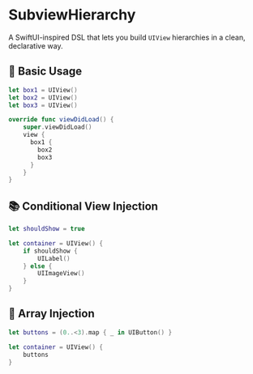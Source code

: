 # SubviewHierarchy

A SwiftUI-inspired DSL that lets you build `UIView` hierarchies in a clean, declarative way.

## 🧱 Basic Usage

```swift
let box1 = UIView()
let box2 = UIView()
let box3 = UIView()

override func viewDidLoad() {
    super.viewDidLoad()
    view {
      box1 {
        box2
        box3
      }
    }
}
```

## 📚 Conditional View Injection

```swift
let shouldShow = true

let container = UIView() {
    if shouldShow {
        UILabel()
    } else {
        UIImageView()
    }
}
```

## 🧩 Array Injection

```swift
let buttons = (0..<3).map { _ in UIButton() }

let container = UIView() {
    buttons
}
```
